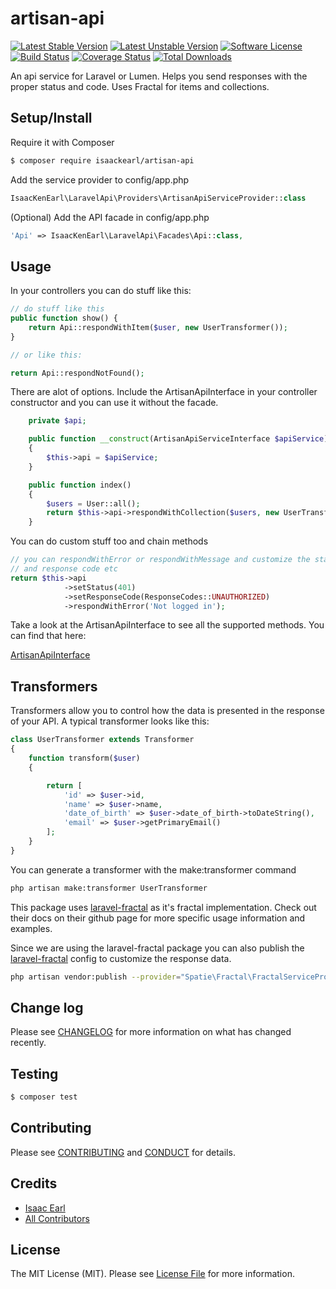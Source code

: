 # artisan-api

[![Latest Stable Version][ico-poser-stable]][link-packagist]
[![Latest Unstable Version][ico-poser-unstable]][link-packagist]
[![Software License][ico-license]](LICENSE.md)
[![Build Status][ico-travis]][link-travis]
[![Coverage Status][ico-coveralls]][link-coveralls]
[![Total Downloads][ico-downloads]][link-downloads]

An api service for Laravel or Lumen.  Helps you send responses with the proper status and code.  Uses Fractal for items and collections.

## Setup/Install

Require it with Composer

``` bash
$ composer require isaackearl/artisan-api
```

Add the service provider to config/app.php

```php
IsaacKenEarl\LaravelApi\Providers\ArtisanApiServiceProvider::class
```

(Optional) Add the API facade in config/app.php

```php
'Api' => IsaacKenEarl\LaravelApi\Facades\Api::class,
```

## Usage

In your controllers you can do stuff like this:

``` php
// do stuff like this
public function show() {
    return Api::respondWithItem($user, new UserTransformer());
}

// or like this:

return Api::respondNotFound();
```

There are alot of options.  Include the ArtisanApiInterface in your controller constructor and you can use it without the facade.
```php
    private $api;

    public function __construct(ArtisanApiServiceInterface $apiService)
    {
        $this->api = $apiService;
    }

    public function index()
    {
        $users = User::all();
        return $this->api->respondWithCollection($users, new UserTransformer());
    }
```
You can do custom stuff too and chain methods
```php
// you can respondWithError or respondWithMessage and customize the status code 
// and response code etc
return $this->api
            ->setStatus(401)
            ->setResponseCode(ResponseCodes::UNAUTHORIZED)
            ->respondWithError('Not logged in');
```

Take a look at the ArtisanApiInterface to see all the supported methods.  You can find that here:

[ArtisanApiInterface](https://github.com/isaackearl/artisan-api/blob/master/src/Interfaces/ArtisanApiServiceInterface.php)

## Transformers

Transformers allow you to control how the data is presented in the response of your API.  A typical transformer looks like this:

```php
class UserTransformer extends Transformer
{
    function transform($user)
    {

        return [
            'id' => $user->id,
            'name' => $user->name,
            'date_of_birth' => $user->date_of_birth->toDateString(),
            'email' => $user->getPrimaryEmail()
        ];
    }
}
```
You can generate a transformer with the make:transformer command

```bash
php artisan make:transformer UserTransformer
```

This package uses [laravel-fractal](https://github.com/spatie/laravel-fractal) as it's fractal implementation.  Check out their docs on their github page for more specific usage information and examples.

Since we are using the laravel-fractal package you can also publish the [laravel-fractal](https://github.com/spatie/laravel-fractal) config to customize the response data. 

```bash
php artisan vendor:publish --provider="Spatie\Fractal\FractalServiceProvider"
```

## Change log

Please see [CHANGELOG](CHANGELOG.md) for more information on what has changed recently.

## Testing

``` bash
$ composer test
```

## Contributing

Please see [CONTRIBUTING](CONTRIBUTING.md) and [CONDUCT](CONDUCT.md) for details.

## Credits

- [Isaac Earl][link-author]
- [All Contributors][link-contributors]

## License

The MIT License (MIT). Please see [License File](LICENSE.md) for more information.

[ico-version]: https://img.shields.io/packagist/v/isaackearl/artisan-api.svg?style=flat-square
[ico-license]: https://img.shields.io/badge/license-MIT-brightgreen.svg?style=flat-square
[ico-travis]: https://img.shields.io/travis/isaackearl/artisan-api/master.svg?style=flat-square
[ico-code-quality]: https://img.shields.io/scrutinizer/g/isaackearl/artisan-api.svg?style=flat-square
[ico-downloads]: https://img.shields.io/packagist/dt/isaackearl/artisan-api.svg?style=flat-square
[ico-coveralls]: https://coveralls.io/repos/github/isaackearl/artisan-api/badge.svg?branch=master
[ico-poser-stable]: https://poser.pugx.org/isaackearl/artisan-api/v/stable
[ico-poser-unstable]: https://poser.pugx.org/isaackearl/artisan-api/v/unstable

[link-packagist]: https://packagist.org/packages/isaackearl/artisan-api
[link-travis]: https://travis-ci.org/isaackearl/artisan-api
[link-coveralls]: https://coveralls.io/github/isaackearl/artisan-api?branch=master
[link-code-quality]: https://scrutinizer-ci.com/g/isaackearl/artisan-api
[link-downloads]: https://packagist.org/packages/isaackearl/artisan-api
[link-author]: https://github.com/isaackearl
[link-contributors]: ../../contributors
